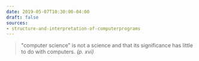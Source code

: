 ```yaml
---
date: 2019-05-07T10:30:00-04:00
draft: false
sources:
- structure-and-interpretation-of-computerprograms
---
```


> "computer science" is not a science and that its significance has little to do with computers. <cite>(p. xvi)</cite>
